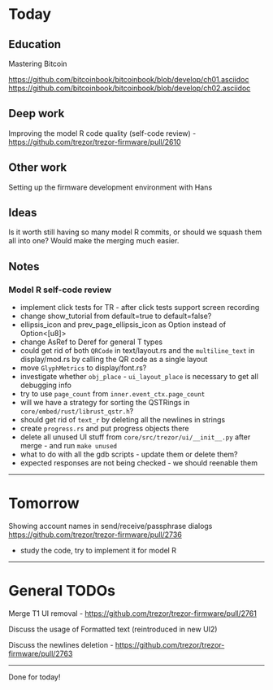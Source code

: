 # Today

## Education

Mastering Bitcoin

https://github.com/bitcoinbook/bitcoinbook/blob/develop/ch01.asciidoc
https://github.com/bitcoinbook/bitcoinbook/blob/develop/ch02.asciidoc

## Deep work

Improving the model R code quality (self-code review) - https://github.com/trezor/trezor-firmware/pull/2610

## Other work

Setting up the firmware development environment with Hans

## Ideas

Is it worth still having so many model R commits, or should we squash them all into one? Would make the merging much easier.

## Notes

### Model R self-code review

- implement click tests for TR - after click tests support screen recording
- change show_tutorial from default=true to default=false?
- ellipsis_icon and prev_page_ellipsis_icon as Option<Icon> instead of Option<[u8]>
- change AsRef<str> to Deref<str> for general T types
- could get rid of both `QRCode` in text/layout.rs and the `multiline_text` in display/mod.rs by calling the QR code as a single layout
- move `GlyphMetrics` to display/font.rs?
- investigate whether `obj_place` - `ui_layout_place` is necessary to get all debugging info
- try to use `page_count` from `inner.event_ctx.page_count`
- will we have a strategy for sorting the QSTRings in `core/embed/rust/librust_qstr.h`?
- should get rid of `text_r` by deleting all the newlines in strings
- create `progress.rs` and put progress objects there
- delete all unused UI stuff from `core/src/trezor/ui/__init__.py` after merge - and run `make unused`
- what to do with all the gdb scripts - update them or delete them?
- expected responses are not being checked - we should reenable them

---

# Tomorrow

Showing account names in send/receive/passphrase dialogs https://github.com/trezor/trezor-firmware/pull/2736
- study the code, try to implement it for model R

---

# General TODOs

Merge T1 UI removal - https://github.com/trezor/trezor-firmware/pull/2761

Discuss the usage of Formatted text (reintroduced in new UI2)

Discuss the newlines deletion - https://github.com/trezor/trezor-firmware/pull/2763

---

Done for today!

